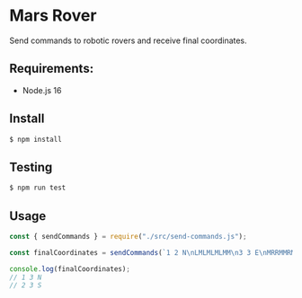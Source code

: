 # Mars Rover

Send commands to robotic rovers and receive final coordinates.

## Requirements:
 - Node.js 16

## Install

```bash
$ npm install
```

## Testing

```bash
$ npm run test
```
## Usage

```js
const { sendCommands } = require("./src/send-commands.js");

const finalCoordinates = sendCommands(`1 2 N\nLMLMLMLMM\n3 3 E\nMRRMMRMRRM`);

console.log(finalCoordinates);
// 1 3 N
// 2 3 S
```
